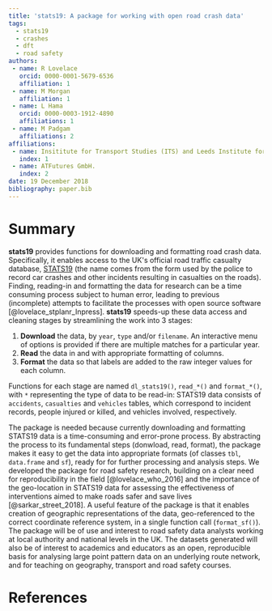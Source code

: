 ```yaml
---
title: 'stats19: A package for working with open road crash data'
tags:
  - stats19
  - crashes
  - dft
  - road safety
authors:
 - name: R Lovelace
   orcid: 0000-0001-5679-6536
   affiliation: 1
 - name: M Morgan
   affiliation: 1
 - name: L Hama
   orcid: 0000-0003-1912-4890
   affiliations: 1
 - name: M Padgam
   affiliations: 2
affiliations:
 - name: Insititute for Transport Studies (ITS) and Leeds Institute for Data Analytics (LIDA), University of Leeds
   index: 1
 - name: ATFutures GmbH.
   index: 2
date: 19 December 2018
bibliography: paper.bib
---
```


# Summary

**stats19** provides functions for downloading and formatting road crash data.
Specifically, it enables access to the UK's official road traffic casualty database, [STATS19](https://data.gov.uk/dataset/cb7ae6f0-4be6-4935-9277-47e5ce24a11f/road-safety-data) (the name comes from the form used by the police to record car crashes and other incidents resulting in casualties on the roads).
Finding, reading-in and formatting the data for research can be a time consuming process subject to human error, leading to previous (incomplete) attempts to facilitate the processes with open source software [@lovelace_stplanr_Inpress].
**stats19** speeds-up these data access and cleaning stages by streamlining the work into 3 stages:

1. **Download** the data, by `year`, `type` and/or `filename`. An interactive menu of options is provided if there are multiple matches for a particular year.
2. **Read** the data in and with appropriate formatting of columns.
3. **Format** the data so that labels are added to the raw integer values for each column.

Functions for each stage are named `dl_stats19()`, `read_*()` and `format_*()`, with `*` representing the type of data to be read-in: STATS19 data consists of `accidents`, `casualties` and `vehicles` tables, which correspond to incident records, people injured or killed, and vehicles involved, respectively.

The package is needed because currently downloading and formatting STATS19 data is a time-consuming and error-prone process.
By abstracting the process to its fundamental steps (donwload, read, format), the package makes it easy to get the data into appropriate formats (of classes `tbl`, `data.frame` and `sf`), ready for for further processing and analysis steps.
We developed the package for road safety research, building on a clear need for reproducibility in the field [@lovelace_who_2016] and the importance of the geo-location in STATS19 data for assessing the effectiveness of interventions aimed to make roads safer and save lives [@sarkar_street_2018].
A useful feature of the package is that it enables creation of geographic representations of the data, geo-referenced to the correct coordinate reference system, in a single function call (`format_sf()`).
The package will be of use and interest to road safety data analysts working at local authority and national levels in the UK.
The datasets generated will also be of interest to academics and educators as an open, reproducible basis for analysing large point pattern data on an underlying route network, and for teaching on geography, transport and road safety courses.

# References 

